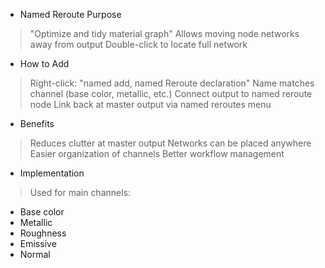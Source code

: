 * Named Reroute Purpose
 > "Optimize and tidy material graph"
 > Allows moving node networks away from output
 > Double-click to locate full network

* How to Add
 > Right-click: "named add, named Reroute declaration"
 > Name matches channel (base color, metallic, etc.)
 > Connect output to named reroute node
 > Link back at master output via named reroutes menu

* Benefits
 > Reduces clutter at master output
 > Networks can be placed anywhere
 > Easier organization of channels
 > Better workflow management

* Implementation
 > Used for main channels:
   - Base color
   - Metallic
   - Roughness
   - Emissive
   - Normal